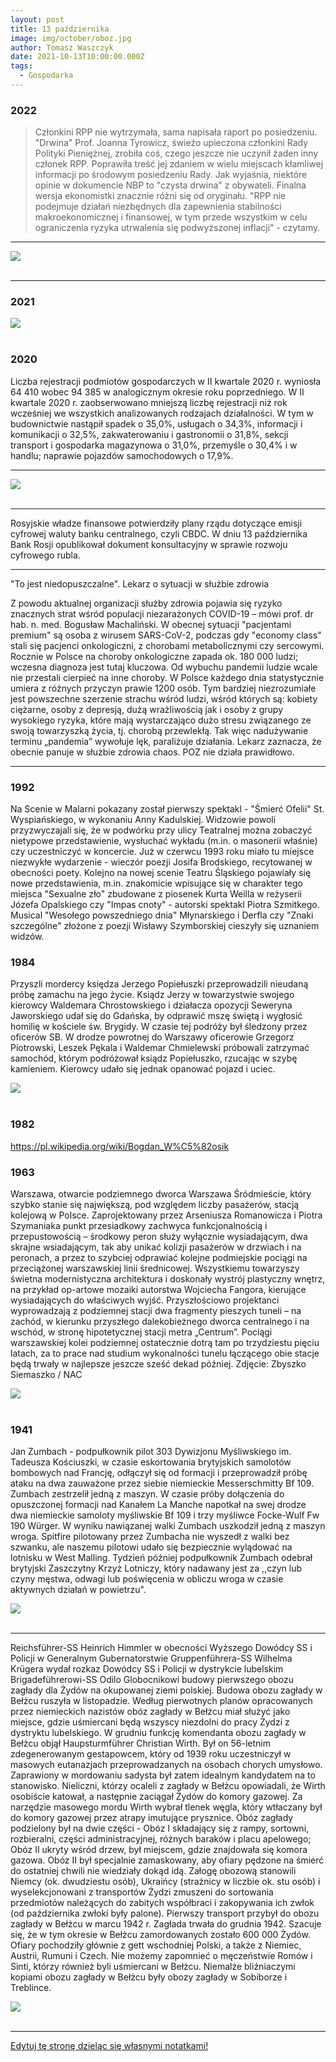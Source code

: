 ```yaml
---
layout: post
title: 13 października
image: img/october/oboz.jpg
author: Tomasz Waszczyk
date: 2021-10-13T10:00:00.000Z
tags:
  - Gospodarka
---
```


### 2022

> Członkini RPP nie wytrzymała, sama napisała raport po posiedzeniu. "Drwina"
> Prof. Joanna Tyrowicz, świeżo upieczona członkini Rady Polityki Pieniężnej, zrobiła coś, czego jeszcze nie uczynił żaden inny członek RPP. Poprawiła treść jej zdaniem w wielu miejscach kłamliwej informacji po środowym posiedzeniu Rady. Jak wyjaśnia, niektóre opinie w dokumencie NBP to "czysta drwina" z obywateli. Finalna wersja ekonomistki znacznie różni się od oryginału. "RPP nie podejmuje działań niezbędnych dla zapewnienia stabilności makroekonomicznej i finansowej, w tym przede wszystkim w celu ograniczenia ryzyka utrwalenia się podwyższonej inflacji" - czytamy.

<!-- The year is 2140. ETH is the global currency.

Every 12 seconds, someone with lots of ETH gets more ETH.

The people with little ETH have to work to earn more ETH; those with a lot of ETH get more for free.

The socioeconomic divide has never been worse. Yet. -->

---

<img src="./img/october/war.jpg"><br><br>

---

### 2021

<img src="./img/october/centralbanks.png"><br><br>

### 2020

Liczba rejestracji podmiotów gospodarczych w II kwartale 2020 r. wyniosła 64 410 wobec 94 385 w analogicznym okresie roku poprzedniego.
W II kwartale 2020 r. zaobserwowano mniejszą liczbę rejestracji niż rok wcześniej we wszystkich analizowanych rodzajach działalności.
W tym w budownictwie nastąpił spadek o 35,0%,
usługach o 34,3%,
informacji i komunikacji o 32,5%,
zakwaterowaniu i gastronomii o 31,8%,
sekcji transport i gospodarka magazynowa o 31,0%,
przemyśle o 30,4% i w handlu;
naprawie pojazdów samochodowych o 17,9%.

---

<img src="./img/october/rzeszow.jpg"><br><br>

---

Rosyjskie władze finansowe potwierdziły plany rządu dotyczące emisji cyfrowej waluty banku centralnego, czyli CBDC. W dniu 13 października Bank Rosji opublikował dokument konsultacyjny w sprawie rozwoju cyfrowego rubla.

---

"To jest niedopuszczalne". Lekarz o sytuacji w służbie zdrowia

Z powodu aktualnej organizacji służby zdrowia pojawia się ryzyko znacznych strat wśród populacji niezarażonych COVID-19 – mówi prof. dr hab. n. med. Bogusław Machaliński.
W obecnej sytuacji "pacjentami premium" są osoba z wirusem SARS-CoV-2, podczas gdy "economy class" stali się pacjenci onkologiczni, z chorobami metabolicznymi czy sercowymi.
Rocznie w Polsce na choroby onkologiczne zapada ok. 180 000 ludzi; wczesna diagnoza jest tutaj kluczowa.
Od wybuchu pandemii ludzie wcale nie przestali cierpieć na inne choroby.
W Polsce każdego dnia statystycznie umiera z różnych przyczyn prawie 1200 osób.
Tym bardziej niezrozumiałe jest powszechne szerzenie strachu wśród ludzi, wśród których są: kobiety ciężarne, osoby z depresją, dużą wrażliwością jak i osoby z grupy wysokiego ryzyka, które mają wystarczająco dużo stresu związanego ze swoją towarzyszką życia, tj. chorobą przewlekłą. Tak więc nadużywanie terminu „pandemia” wywołuje lęk, paraliżuje działania.
Lekarz zaznacza, że obecnie panuje w służbie zdrowia chaos.
POZ nie działa prawidłowo.

<!-- Pewnego dnia Albert Einstein zaczął pisać na tablicy:
9x1 = 9 
9x2 = 18
9x3 = 27
9x4 = 36
9x5 = 45
9x6 = 54
9x7 = 63
9x8 = 72
9x9 = 81
9x10 = 91
Wszyscy zaczęli się śmiać, bo pan Einstein się pomylił. Prawidłowy wynik równania 9 x10 to 90. Śmiali się z niego wszyscy uczniowie. 
Albert Einstein czekał spokojnie, aż grupa się uspokoi, po czym powiedział: "Pomimo tego, że poprawnie rozwiązałem 9 równań, nikt z Was mi nie pogratulował. Jednak, gdy się pomyliłem, wszyscy zaczęli się śmiać, co oznacza, że pomimo sukcesu, społeczeństwo tylko czeka na Twój najmniejszy błąd i nie powstrzyma się, aby Cię za niego nie skrytykować, wyśmiać i rozliczyć."
Morał? Nie pozwól, aby zwykła krytyka zniszczyła Twoje marzenia. Pieprz to co mówią i myślą za twoimi plecami inni. Dziękuj za fałszywe znajomości, zwłaszcza tym hienom, które tylko czekają, aby podciąć Ci skrzydła. Wzleć ponad ich zawiść, daleko, aby nie upaść w ich zakłamanym towarzystwie, bo wtedy nie zawahają się, aby Cię w nim zagryźć.
Prawdziwych przyjaciół poznajemy w biedzie, ale i po ich reakcjach na nasze sukcesy i porażki. -->

---

### 1992

Na Scenie w Malarni pokazany został pierwszy spektakl - "Śmierć Ofelii" St. Wyspiańskiego, w wykonaniu Anny Kadulskiej. Widzowie powoli przyzwyczajali się, że w podwórku przy ulicy Teatralnej można zobaczyć nietypowe przedstawienie, wysłuchać wykładu (m.in. o masonerii właśnie) czy uczestniczyć w koncercie. Już w czerwcu 1993 roku miało tu miejsce niezwykłe wydarzenie - wieczór poezji Josifa Brodskiego, recytowanej w obecności poety. Kolejno na nowej scenie Teatru Śląskiego pojawiały się nowe przedstawienia, m.in. znakomicie wpisujące się w charakter tego miejsca "Sexualne zło" zbudowane z piosenek Kurta Weilla w reżyserii Józefa Opalskiego czy "Impas cnoty" - autorski spektakl Piotra Szmitkego. Musical "Wesołego powszedniego dnia" Młynarskiego i Derfla czy "Znaki szczególne" złożone z poezji Wisławy Szymborskiej cieszyły się uznaniem widzów.

### 1984

Przyszli mordercy księdza Jerzego Popiełuszki przeprowadzili nieudaną próbę zamachu na jego życie.  Ksiądz Jerzy w towarzystwie swojego kierowcy Waldemara Chrostowskiego i działacza opozycji Seweryna Jaworskiego udał się do Gdańska, by odprawić mszę świętą i wygłosić homilię w kościele św. Brygidy. W czasie tej podróży był śledzony przez oficerów SB. W drodze powrotnej do Warszawy oficerowie Grzegorz Piotrowski, Leszek Pękala i Waldemar Chmielewski próbowali zatrzymać samochód, którym podróżował ksiądz Popiełuszko, rzucając w szybę kamieniem. Kierowcy udało się jednak opanować pojazd i uciec.

<img src="./img/october/zamach.jpg"><br><br>

### 1982

https://pl.wikipedia.org/wiki/Bogdan_W%C5%82osik

### 1963

Warszawa, otwarcie podziemnego dworca Warszawa Śródmieście, który szybko stanie się największą, pod względem liczby pasażerów, stacją kolejową w Polsce. Zaprojektowany przez Arseniusza Romanowicza i Piotra Szymaniaka punkt przesiadkowy zachwyca funkcjonalnością i przepustowością – środkowy peron służy wyłącznie wysiadającym, dwa skrajne wsiadającym, tak aby unikać kolizji pasażerów w drzwiach i na peronach, a przez to szybciej odprawiać kolejne podmiejskie pociągi na przeciążonej warszawskiej linii średnicowej. Wszystkiemu towarzyszy świetna modernistyczna architektura i doskonały wystrój plastyczny wnętrz, na przykład op-artowe mozaiki autorstwa Wojciecha Fangora, kierujące wysiadających do właściwych wyjść. Przyszłościowo projektanci wyprowadzają z podziemnej stacji dwa fragmenty pieszych tuneli – na zachód, w kierunku przyszłego dalekobieżnego dworca centralnego i na wschód,  w stronę hipotetycznej stacji metra „Centrum”. Pociągi warszawskiej kolei podziemnej ostatecznie dotrą tam po trzydziestu pięciu latach, za to prace nad studium wykonalności tunelu łączącego obie stacje będą trwały w najlepsze jeszcze sześć dekad później. Zdjęcie: Zbyszko Siemaszko / NAC

<img src="./img/october/warszawasrodmiescie.jpg"><br><br>

### 1941

Jan Zumbach - podpułkownik pilot 303 Dywizjonu Myśliwskiego im. Tadeusza Kościuszki, w czasie eskortowania brytyjskich samolotów bombowych nad Francję, odłączył się od formacji i przeprowadził próbę ataku na dwa zauważone przez siebie niemieckie Messerschmitty Bf 109. Zumbach zestrzelił jedną z maszyn. W czasie próby dołączenia do opuszczonej formacji nad Kanałem La Manche napotkał na swej drodze dwa niemieckie samoloty myśliwskie Bf 109 i trzy myśliwce Focke-Wulf Fw 190 Würger. W wyniku nawiązanej walki Zumbach uszkodził jedną z maszyn wroga. Spitfire pilotowany przez Zumbacha nie wyszedł z walki bez szwanku, ale naszemu pilotowi udało się bezpiecznie wylądować na lotnisku w West Malling. Tydzień później podpułkownik Zumbach odebrał brytyjski Zaszczytny Krzyż Lotniczy, który nadawany jest za ,,czyn lub czyny męstwa, odwagi lub poświęcenia w obliczu wroga w czasie aktywnych działań w powietrzu".

<img src="./img/october/zumbach.jpg"><br><br>

---

Reichsführer-SS Heinrich Himmler w obecności Wyższego Dowódcy SS i Policji w Generalnym Gubernatorstwie Gruppenführera-SS Wilhelma Krügera wydał rozkaz Dowódcy SS i Policji w dystrykcie lubelskim Brigadeführerowi-SS Odilo Globocnikowi budowy pierwszego obozu zagłady dla Żydów na okupowanej ziemi polskiej. Budowa obozu zagłady w Bełżcu ruszyła w listopadzie. Według pierwotnych planów opracowanych przez niemieckich nazistów obóz zagłady w Bełżcu miał służyć jako miejsce, gdzie uśmiercani będą wszyscy niezdolni do pracy Żydzi z dystryktu lubelskiego. W grudniu funkcję komendanta obozu zagłady w Bełżcu objął Haupsturmführer Christian Wirth. Był on 56-letnim zdegenerowanym gestapowcem, który od 1939 roku uczestniczył w masowych eutanazjach przeprowadzanych na osobach chorych umysłowo. Zaprawiony w mordowaniu sadysta był zatem idealnym kandydatem na to stanowisko. Nieliczni, którzy ocaleli z zagłady w Bełżcu opowiadali, że Wirth osobiście katował, a następnie zaciągał Żydów do komory gazowej. Za narzędzie masowego mordu Wirth wybrał tlenek węgla, który wtłaczany był do komory gazowej przez atrapy imutujące prysznice. Obóz zagłady podzielony był na dwie części - Obóz I składający się z rampy, sortowni, rozbieralni, części administracyjnej, różnych baraków i placu apelowego; Obóz II ukryty wśród drzew, był miejscem, gdzie znajdowała się komora gazowa. Obóz II był specjalnie zamaskowany, aby ofiary pędzone na śmierć do ostatniej chwili nie wiedziały dokąd idą. Załogę obozową stanowili Niemcy (ok. dwudziestu osób), Ukraińcy (strażnicy w liczbie ok. stu osób) i wyselekcjonowani z transportów Żydzi zmuszeni do sortowania przedmiotów należących do zabitych współbraci i zakopywania ich zwłok (od października zwłoki były palone). Pierwszy transport przybył do obozu zagłady w Bełżcu w marcu 1942 r. Zagłada trwała do grudnia 1942. Szacuje się, że w tym okresie w Bełżcu zamordowanych zostało 600 000 Żydów. Ofiary pochodziły głównie z gett wschodniej Polski, a także z Niemiec, Austrii, Rumuni i Czech. Nie możemy zapomnieć o męczeństwie Romów i Sinti, którzy również byli uśmiercani w Bełżcu. Niemalże bliźniaczymi kopiami obozu zagłady w Bełżcu były obozy zagłady w Sobiborze i Treblince.

<img src="./img/october/oboz.jpg"><br><br>

---

<a href="https://github.com/TomaszWaszczyk/historia.waszczyk.com/edit/master/src/content/october-13.md" target="_blank">Edytuj tę stronę dzieląc się własnymi notatkami!</a>
